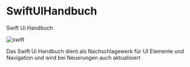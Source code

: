 # SwiftUIHandbuch
Swift Ui Handbuch


![swift](https://user-images.githubusercontent.com/101304191/215221115-7b2b031b-f851-4d73-b371-d48daeba2783.jpeg)



Das Swift Ui Handbuch dient als Nachschlagewerk für UI Elemente und Navigation und wird bei Neuerungen auch aktualisiert 
